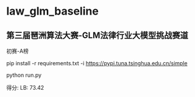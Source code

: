 # law_glm_baseline
## 第三届琶洲算法大赛-GLM法律行业大模型挑战赛道
初赛-A榜

pip install -r requirements.txt -i https://pypi.tuna.tsinghua.edu.cn/simple

python run.py

得分: LB: 73.42
